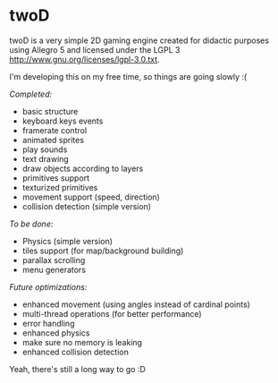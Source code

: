 twoD
====

twoD is a very simple 2D gaming engine created for didactic purposes using
Allegro 5 and licensed under the LGPL 3 <http://www.gnu.org/licenses/lgpl-3.0.txt>.

I'm developing this on my free time, so things are going slowly :(

*Completed:*
- basic structure
- keyboard keys events
- framerate control
- animated sprites
- play sounds
- text drawing
- draw objects according to layers
- primitives support
- texturized primitives
- movement support (speed, direction)
- collision detection (simple version)

*To be done:*
- Physics (simple version)
- tiles support (for map/background building)
- parallax scrolling
- menu generators

*Future optimizations:*
- enhanced movement (using angles instead of cardinal points)
- multi-thread operations (for better performance)
- error handling
- enhanced physics
- make sure no memory is leaking
- enhanced collision detection

Yeah, there's still a long way to go :D

